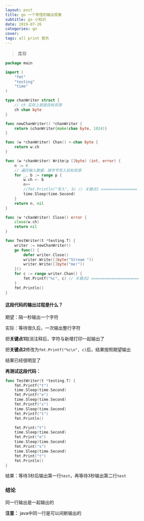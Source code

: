```yaml
---
layout: post
title: go 一个奇怪的输出现象
subtitle: go 小知识
date: 2019-07-26
categories: go
cover: 
tags: all print 意外
---
```


> 库存 

```go
package main

import (
	"fmt"
	"testing"
	"time"
)

type chanWriter struct {
	// ch 实际上就是目标资源
	ch chan byte
}

func newChanWriter() *chanWriter {
	return &chanWriter{make(chan byte, 1024)}
}

func (w *chanWriter) Chan() <-chan byte {
	return w.ch
}

func (w *chanWriter) Write(p []byte) (int, error) {
	n := 0
	// 遍历输入数据，按字节写入目标资源
	for _, b := range p {
		w.ch <- b
		n++
		//fmt.Println("写入", b) // 关键点1 ================
		time.Sleep(time.Second)
	}
	return n, nil
}

func (w *chanWriter) Close() error {
	close(w.ch)
	return nil
}

func TestWriter(t *testing.T) {
	writer := newChanWriter()
	go func() {
		defer writer.Close()
		writer.Write([]byte("Stream "))
		writer.Write([]byte("me!"))
	}()
	for c := range writer.Chan() {
		fmt.Printf("%c", c) // 关键点2 =====================
	}
	fmt.Println()
}

```
#### 这段代码的输出过程是什么？
期望：隔一秒输出一个字符

实际：等待很久后，一次输出整行字符

把**关键点1**取消注释后，字符与新增打印一起输出了

把**关键点2**修改为`fmt.Printf("%c\n", c)`后，结果按照期望输出

结果已经很明显了

**再测试这段代码：**
```go
func TestWriter(t *testing.T) {
	fmt.Printf("t")
	time.Sleep(time.Second)
	fmt.Printf("e")
	time.Sleep(time.Second)
	fmt.Printf("s")
	time.Sleep(time.Second)
	fmt.Printf("t")
	fmt.Println()

	fmt.Print("t")
	time.Sleep(time.Second)
	fmt.Print("e")
	time.Sleep(time.Second)
	fmt.Print("s")
	time.Sleep(time.Second)
	fmt.Print("t")
	fmt.Println()
}
```
结果：等待3秒后输出第一行`test`，再等待3秒输出第二行`test`
### 结论
同一行输出是一起输出的

**注意：** java中同一行是可以间断输出的
